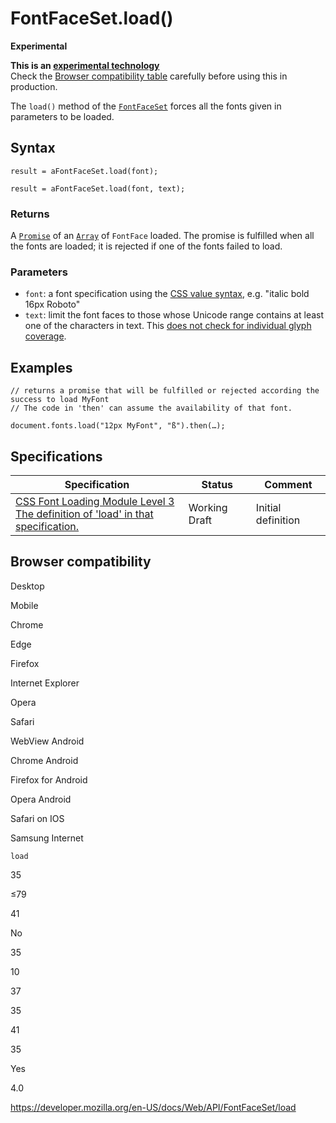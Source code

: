 # FontFaceSet.load()

**Experimental**

**This is an [experimental technology](https://developer.mozilla.org/en-US/docs/MDN/Guidelines/Conventions_definitions#experimental)**  
Check the [Browser compatibility table](#browser_compatibility) carefully before using this in production.

The `load()` method of the [`FontFaceSet`](../fontfaceset) forces all the fonts given in parameters to be loaded.

## Syntax

    result = aFontFaceSet.load(font);

    result = aFontFaceSet.load(font, text);

### Returns

A [`Promise`](https://developer.mozilla.org/en-US/docs/Web/JavaScript/Reference/Global_Objects/Promise) of an [`Array`](https://developer.mozilla.org/en-US/docs/Web/JavaScript/Reference/Global_Objects/Array) of <span class="page-not-created">`FontFace`</span> loaded. The promise is fulfilled when all the fonts are loaded; it is rejected if one of the fonts failed to load.

### Parameters

- `font`: a font specification using the [CSS value syntax](https://developer.mozilla.org/en-US/docs/Web), e.g. "italic bold 16px Roboto"
- `text`: limit the font faces to those whose Unicode range contains at least one of the characters in text. This [does not check for individual glyph coverage](https://lists.w3.org/Archives/Public/www-style/2015Aug/0330.html).

## Examples

    // returns a promise that will be fulfilled or rejected according the success to load MyFont
    // The code in 'then' can assume the availability of that font.

    document.fonts.load("12px MyFont", "ß").then(…);

## Specifications

<table><thead><tr class="header"><th>Specification</th><th>Status</th><th>Comment</th></tr></thead><tbody><tr class="odd"><td><a href="https://drafts.csswg.org/css-font-loading/#font-face-set-load">CSS Font Loading Module Level 3<br />
<span class="small">The definition of 'load' in that specification.</span></a></td><td><span class="spec-wd">Working Draft</span></td><td>Initial definition</td></tr></tbody></table>

## Browser compatibility

Desktop

Mobile

Chrome

Edge

Firefox

Internet Explorer

Opera

Safari

WebView Android

Chrome Android

Firefox for Android

Opera Android

Safari on IOS

Samsung Internet

`load`

35

≤79

41

No

35

10

37

35

41

35

Yes

4.0

<a href="https://developer.mozilla.org/en-US/docs/Web/API/FontFaceSet/load" class="_attribution-link">https://developer.mozilla.org/en-US/docs/Web/API/FontFaceSet/load</a>
